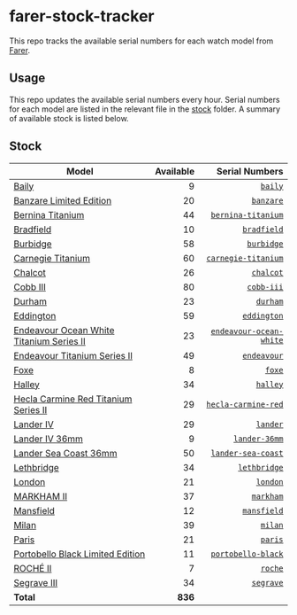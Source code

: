 # farer-stock-tracker

This repo tracks the available serial numbers for each watch model from [Farer](https://farer.com).

## Usage

This repo updates the available serial numbers every hour. Serial numbers for each model are listed in the relevant file in the [stock](./stock) folder. A summary of available stock is listed below.

## Stock

| Model | Available | Serial Numbers |
| ----- | --------: | -------------: |
| [Baily](https://usd.farer.com/products/baily) | 9 | [`baily`](./stock/baily) |
| [Banzare Limited Edition](https://usd.farer.com/products/banzare) | 20 | [`banzare`](./stock/banzare) |
| [Bernina Titanium](https://usd.farer.com/products/bernina-titanium) | 44 | [`bernina-titanium`](./stock/bernina-titanium) |
| [Bradfield](https://usd.farer.com/products/bradfield) | 10 | [`bradfield`](./stock/bradfield) |
| [Burbidge](https://usd.farer.com/products/burbidge) | 58 | [`burbidge`](./stock/burbidge) |
| [Carnegie Titanium](https://usd.farer.com/products/carnegie-titanium) | 60 | [`carnegie-titanium`](./stock/carnegie-titanium) |
| [Chalcot](https://usd.farer.com/products/chalcot) | 26 | [`chalcot`](./stock/chalcot) |
| [Cobb III](https://usd.farer.com/products/cobb-iii) | 80 | [`cobb-iii`](./stock/cobb-iii) |
| [Durham](https://usd.farer.com/products/durham) | 23 | [`durham`](./stock/durham) |
| [Eddington](https://usd.farer.com/products/eddington) | 59 | [`eddington`](./stock/eddington) |
| [Endeavour Ocean White Titanium Series II](https://usd.farer.com/products/endeavour-ocean-white) | 23 | [`endeavour-ocean-white`](./stock/endeavour-ocean-white) |
| [Endeavour Titanium Series II](https://usd.farer.com/products/endeavour) | 49 | [`endeavour`](./stock/endeavour) |
| [Foxe](https://usd.farer.com/products/foxe) | 8 | [`foxe`](./stock/foxe) |
| [Halley](https://usd.farer.com/products/halley) | 34 | [`halley`](./stock/halley) |
| [Hecla Carmine Red Titanium Series II](https://usd.farer.com/products/hecla-carmine-red) | 29 | [`hecla-carmine-red`](./stock/hecla-carmine-red) |
| [Lander IV](https://usd.farer.com/products/lander) | 29 | [`lander`](./stock/lander) |
| [Lander IV 36mm](https://usd.farer.com/products/lander-36mm) | 9 | [`lander-36mm`](./stock/lander-36mm) |
| [Lander Sea Coast 36mm](https://usd.farer.com/products/lander-sea-coast) | 50 | [`lander-sea-coast`](./stock/lander-sea-coast) |
| [Lethbridge](https://usd.farer.com/products/lethbridge) | 34 | [`lethbridge`](./stock/lethbridge) |
| [London](https://usd.farer.com/products/london) | 21 | [`london`](./stock/london) |
| [MARKHAM II](https://usd.farer.com/products/markham) | 37 | [`markham`](./stock/markham) |
| [Mansfield](https://usd.farer.com/products/mansfield) | 12 | [`mansfield`](./stock/mansfield) |
| [Milan](https://usd.farer.com/products/milan) | 39 | [`milan`](./stock/milan) |
| [Paris](https://usd.farer.com/products/paris) | 21 | [`paris`](./stock/paris) |
| [Portobello Black Limited Edition](https://usd.farer.com/products/portobello-black) | 11 | [`portobello-black`](./stock/portobello-black) |
| [ROCHÉ II](https://usd.farer.com/products/roche) | 7 | [`roche`](./stock/roche) |
| [Segrave III](https://usd.farer.com/products/segrave) | 34 | [`segrave`](./stock/segrave) |
| **Total** | **836** | |
